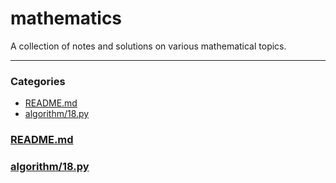 # mathematics
A collection of notes and solutions on various mathematical topics.

---

### Categories
- [README.md](#README.md)
- [algorithm/18.py](#algorithm/18.py)

### [README.md](#README.md)

### [algorithm/18.py](#algorithm/18.py)

